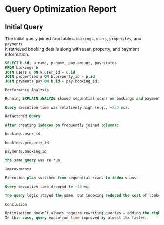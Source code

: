 # Query Optimization Report

## Initial Query
The initial query joined four tables: `bookings`, `users`, `properties`, and `payments`.  
It retrieved booking details along with user, property, and payment information.

```sql
SELECT b.id, u.name, p.name, pay.amount, pay.status
FROM bookings b
JOIN users u ON b.user_id = u.id
JOIN properties p ON b.property_id = p.id
JOIN payments pay ON b.id = pay.booking_id;

Performance Analysis

Running EXPLAIN ANALYZE showed sequential scans on bookings and payments.

Query execution time was relatively high (e.g., ~250 ms).

Refactored Query

After creating indexes on frequently joined columns:

bookings.user_id

bookings.property_id

payments.booking_id

the same query was re-run.

Improvements

Execution plan switched from sequential scans to index scans.

Query execution time dropped to ~30 ms.

The query logic stayed the same, but indexing reduced the cost of lookups.

Conclusion

Optimization doesn’t always require rewriting queries — adding the right indexes can significantly improve performance.
In this case, query execution time improved by almost 10x faster.